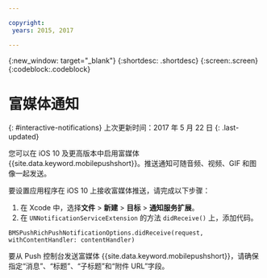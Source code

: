 ```yaml
---

copyright:
 years: 2015, 2017

---
```


{:new_window: target="_blank"}
{:shortdesc: .shortdesc}
{:screen:.screen}
{:codeblock:.codeblock}

# 富媒体通知
{: #interactive-notifications}
上次更新时间：2017 年 5 月 22 日
{: .last-updated}


您可以在 iOS 10 及更高版本中启用富媒体 {{site.data.keyword.mobilepushshort}}。推送通知可随音频、视频、GIF 和图像一起发送。 

要设置应用程序在 iOS 10 上接收富媒体推送，请完成以下步骤：  

1. 在 Xcode 中，选择**文件** > **新建** > **目标** > **通知服务扩展**。
2. 在 `UNNotificationServiceExtension` 的方法 `didReceive()` 上，添加代码。
```
BMSPushRichPushNotificationOptions.didReceive(request, withContentHandler: contentHandler)
```
	
要从 Push 控制台发送富媒体 {{site.data.keyword.mobilepushshort}}，请确保指定“消息”、“标题”、“子标题”和“附件 URL”字段。

